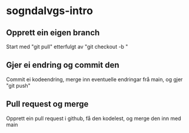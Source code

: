 # sogndalvgs-intro

## Opprett ein eigen branch
Start med "git pull" etterfulgt av "git checkout -b <branchnamn>"

## Gjer ei endring og commit den
Commit ei kodeendring, merge inn eventuelle endringar frå main, og gjer "git push"

## Pull request og merge
Opprett ein pull request i github, få den kodelest, og merge den inn med main
